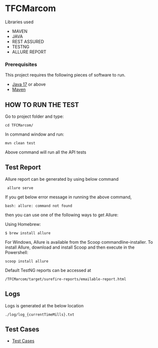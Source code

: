 # TFCMarcom

Libraries used

* MAVEN
* JAVA
* REST ASSURED
* TESTNG
* ALLURE REPORT

### Prerequisites

This project requires the following pieces of software to run.

* [Java 17](https://www.oracle.com/java/technologies/downloads/#java17) or above
* [Maven](https://maven.apache.org/install.html)

## HOW TO RUN THE TEST

Go to project folder and type:

    cd TFCMarcom/ 

In command window and run:

    mvn clean test

Above command will run all the API tests

## Test Report

Allure report can be generated by using below command

     allure serve

If you get below error message in running the above command, 

    bash: allure: command not found

then you can use one of the following ways to get Allure:

Using Homebrew:

    $ brew install allure

For Windows, Allure is available from the Scoop commandline-installer. To install Allure, download and install Scoop and then execute in the Powershell:
    
    scoop install allure

Default TestNG reports can be accessed at 

    /TFCMarcom/target/surefire-reports/emailable-report.html

## Logs

Logs is generated at the below location

    ./log/log_{currentTimeMills}.txt

## Test Cases 

* [Test Cases](https://docs.google.com/spreadsheets/d/1oLfWtkv9VlvYo50ioyHWvSGMl1Zp_DIeM8KE8JIouHM/edit?usp=sharing)
